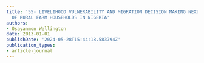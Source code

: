 ```yaml
---
title: '55- LIVELIHOOD VULNERABILITY AND MIGRATION DECISION MAKING NEXUS: THE CASE
  OF RURAL FARM HOUSEHOLDS IN NIGERIA'
authors:
- Osayanmon Wellington
date: 2013-01-01
publishDate: '2024-05-28T15:44:18.583794Z'
publication_types:
- article-journal
---
```


